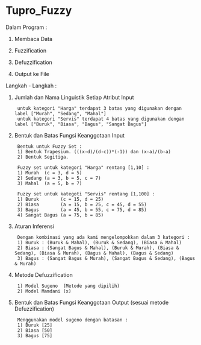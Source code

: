 # Tupro_Fuzzy

Dalam Program :

1) Membaca Data

2) Fuzzification

3) Defuzzification

4) Output ke File

Langkah - Langkah :

1) Jumlah dan Nama Linguistik Setiap Atribut Input

        untuk kategori "Harga" terdapat 3 batas yang digunakan dengan label ["Murah", "Sedang", "Mahal"]
        untuk kategori "Servis" terdapat 4 batas yang digunakan dengan label ["Buruk", "Biasa", "Bagus", "Sangat Bagus"]

2) Bentuk dan Batas Fungsi Keanggotaan Input

        Bentuk untuk Fuzzy Set : 
        1) Bentuk Trapesium. (((x-d)/(d-c))*(-1)) dan (x-a)/(b-a)
        2) Bentuk Segitiga.

        Fuzzy set untuk kategori "Harga" rentang [1,10] :
        1) Murah  (c = 3, d = 5)
        2) Sedang (a = 3, b = 5, c = 7)
        3) Mahal  (a = 5, b = 7)

        Fuzzy set untuk kategoti "Servis" rentang [1,100] :
        1) Buruk        (c = 15, d = 25)
        2) Biasa        (a = 15, b = 25, c = 45, d = 55)
        3) Bagus        (a = 45, b = 55, c = 75, d = 85)
        4) Sangat Bagus (a = 75, b = 85)

3) Aturan Inferensi

        Dengan kombinasi yang ada kami mengelompokkan dalam 3 kategori :
        1) Buruk : (Buruk & Mahal), (Buruk & Sedang), (Biasa & Mahal)
        2) Biasa : (Sangat Bagus & Mahal), (Buruk & Murah), (Biasa & Sedang), (Biasa & Murah), (Bagus & Mahal), (Bagus & Sedang)
        3) Bagus : (Sangat Bagus & Murah), (Sangat Bagus & Sedang), (Bagus & Murah)

4) Metode Defuzzification

        1) Model Sugeno  (Metode yang dipilih)
        2) Model Mamdani (x)

5) Bentuk dan Batas Fungsi Keanggotaan Output (sesuai metode Defuzzification)

        Menggunakan model sugeno dengan batasan :
        1) Buruk [25]
        2) Biasa [50]
        3) Bagus [75]